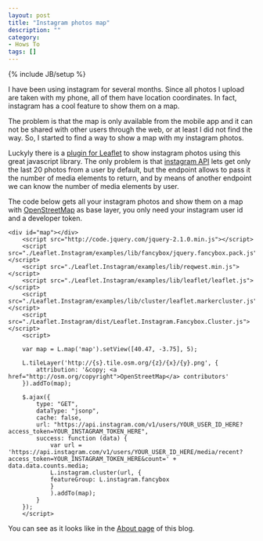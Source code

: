 ```yaml
---
layout: post
title: "Instagram photos map"
description: ""
category: 
- Hows To
tags: []
---
```

{% include JB/setup %}

I have been using instagram for several months. Since all photos I upload are taken with my phone, all of them have location coordinates. In fact, instagram has a cool feature to show them on a map.

The problem is that the map is only available from the mobile app and it can not be shared with other users through the web, or at least I did not find the way. So, I started to find a way to show a map with my instagram photos.

Luckyly there is a [plugin for Leaflet](https://github.com/turban/Leaflet.Instagram) to show instagram photos using this great javascript library. The only problem is that [instagram API](http://instagram.com/developer/endpoints/) lets get only the last 20 photos from a user by default, but the endpoint allows to pass it the number of media elements to return, and by means of another endpoint we can know the number of media elements by user.

The code below gets all your instagram photos and show them on a map with [OpenStreetMap](http://openstreetmap.org) as base layer, you only need your instagram user id and a developer token.

    <div id="map"></div>
        <script src="http://code.jquery.com/jquery-2.1.0.min.js"></script>
        <script src="./Leaflet.Instagram/examples/lib/fancybox/jquery.fancybox.pack.js"></script>       
        <script src="./Leaflet.Instagram/examples/lib/reqwest.min.js"></script>
        <script src="./Leaflet.Instagram/examples/lib/leaflet/leaflet.js"></script>
        <script src="./Leaflet.Instagram/examples/lib/cluster/leaflet.markercluster.js"></script>           
        <script src="./Leaflet.Instagram/dist/Leaflet.Instagram.Fancybox.Cluster.js"></script>      
        <script>
     
        var map = L.map('map').setView([40.47, -3.75], 5);
     
        L.tileLayer('http://{s}.tile.osm.org/{z}/{x}/{y}.png', {
            attribution: '&copy; <a href="http://osm.org/copyright">OpenStreetMap</a> contributors'
        }).addTo(map);
     
        $.ajax({
            type: "GET",
            dataType: "jsonp",
            cache: false,
            url: "https://api.instagram.com/v1/users/YOUR_USER_ID_HERE?access_token=YOUR_INSTAGRAM_TOKEN_HERE",
            success: function (data) {
                var url = 'https://api.instagram.com/v1/users/YOUR_USER_ID_HERE/media/recent?access_token=YOUR_INSTAGRAM_TOKEN_HERE&count=' + data.data.counts.media;
                L.instagram.cluster(url, {
                featureGroup: L.instagram.fancybox
                }
                ).addTo(map);
            }
        });
        </script>

You can see as it looks like in the [About page](http://psanxiao.com/about.html) of this blog.

